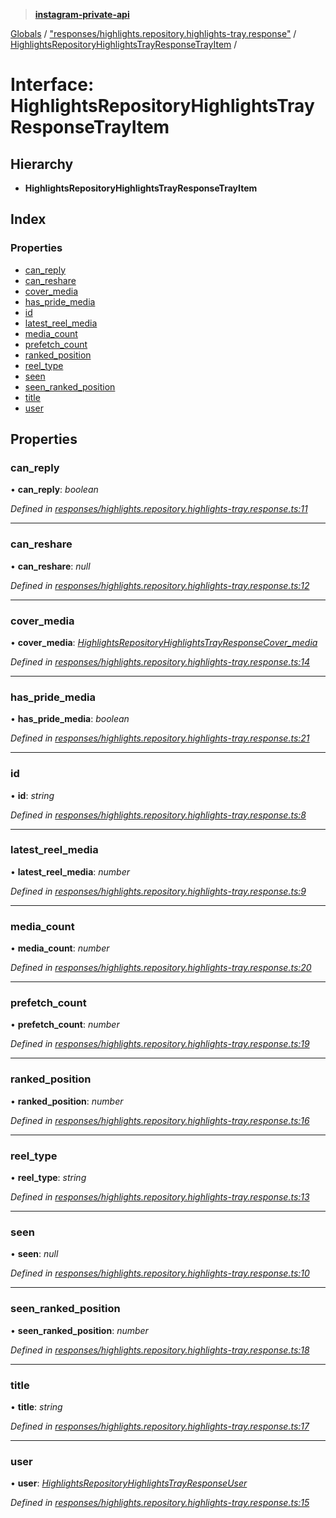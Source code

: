> **[instagram-private-api](../README.md)**

[Globals](../README.md) / ["responses/highlights.repository.highlights-tray.response"](../modules/_responses_highlights_repository_highlights_tray_response_.md) / [HighlightsRepositoryHighlightsTrayResponseTrayItem](_responses_highlights_repository_highlights_tray_response_.highlightsrepositoryhighlightstrayresponsetrayitem.md) /

# Interface: HighlightsRepositoryHighlightsTrayResponseTrayItem

## Hierarchy

* **HighlightsRepositoryHighlightsTrayResponseTrayItem**

## Index

### Properties

* [can_reply](_responses_highlights_repository_highlights_tray_response_.highlightsrepositoryhighlightstrayresponsetrayitem.md#can_reply)
* [can_reshare](_responses_highlights_repository_highlights_tray_response_.highlightsrepositoryhighlightstrayresponsetrayitem.md#can_reshare)
* [cover_media](_responses_highlights_repository_highlights_tray_response_.highlightsrepositoryhighlightstrayresponsetrayitem.md#cover_media)
* [has_pride_media](_responses_highlights_repository_highlights_tray_response_.highlightsrepositoryhighlightstrayresponsetrayitem.md#has_pride_media)
* [id](_responses_highlights_repository_highlights_tray_response_.highlightsrepositoryhighlightstrayresponsetrayitem.md#id)
* [latest_reel_media](_responses_highlights_repository_highlights_tray_response_.highlightsrepositoryhighlightstrayresponsetrayitem.md#latest_reel_media)
* [media_count](_responses_highlights_repository_highlights_tray_response_.highlightsrepositoryhighlightstrayresponsetrayitem.md#media_count)
* [prefetch_count](_responses_highlights_repository_highlights_tray_response_.highlightsrepositoryhighlightstrayresponsetrayitem.md#prefetch_count)
* [ranked_position](_responses_highlights_repository_highlights_tray_response_.highlightsrepositoryhighlightstrayresponsetrayitem.md#ranked_position)
* [reel_type](_responses_highlights_repository_highlights_tray_response_.highlightsrepositoryhighlightstrayresponsetrayitem.md#reel_type)
* [seen](_responses_highlights_repository_highlights_tray_response_.highlightsrepositoryhighlightstrayresponsetrayitem.md#seen)
* [seen_ranked_position](_responses_highlights_repository_highlights_tray_response_.highlightsrepositoryhighlightstrayresponsetrayitem.md#seen_ranked_position)
* [title](_responses_highlights_repository_highlights_tray_response_.highlightsrepositoryhighlightstrayresponsetrayitem.md#title)
* [user](_responses_highlights_repository_highlights_tray_response_.highlightsrepositoryhighlightstrayresponsetrayitem.md#user)

## Properties

###  can_reply

• **can_reply**: *boolean*

*Defined in [responses/highlights.repository.highlights-tray.response.ts:11](https://github.com/dilame/instagram-private-api/blob/3e16058/src/responses/highlights.repository.highlights-tray.response.ts#L11)*

___

###  can_reshare

• **can_reshare**: *null*

*Defined in [responses/highlights.repository.highlights-tray.response.ts:12](https://github.com/dilame/instagram-private-api/blob/3e16058/src/responses/highlights.repository.highlights-tray.response.ts#L12)*

___

###  cover_media

• **cover_media**: *[HighlightsRepositoryHighlightsTrayResponseCover_media](_responses_highlights_repository_highlights_tray_response_.highlightsrepositoryhighlightstrayresponsecover_media.md)*

*Defined in [responses/highlights.repository.highlights-tray.response.ts:14](https://github.com/dilame/instagram-private-api/blob/3e16058/src/responses/highlights.repository.highlights-tray.response.ts#L14)*

___

###  has_pride_media

• **has_pride_media**: *boolean*

*Defined in [responses/highlights.repository.highlights-tray.response.ts:21](https://github.com/dilame/instagram-private-api/blob/3e16058/src/responses/highlights.repository.highlights-tray.response.ts#L21)*

___

###  id

• **id**: *string*

*Defined in [responses/highlights.repository.highlights-tray.response.ts:8](https://github.com/dilame/instagram-private-api/blob/3e16058/src/responses/highlights.repository.highlights-tray.response.ts#L8)*

___

###  latest_reel_media

• **latest_reel_media**: *number*

*Defined in [responses/highlights.repository.highlights-tray.response.ts:9](https://github.com/dilame/instagram-private-api/blob/3e16058/src/responses/highlights.repository.highlights-tray.response.ts#L9)*

___

###  media_count

• **media_count**: *number*

*Defined in [responses/highlights.repository.highlights-tray.response.ts:20](https://github.com/dilame/instagram-private-api/blob/3e16058/src/responses/highlights.repository.highlights-tray.response.ts#L20)*

___

###  prefetch_count

• **prefetch_count**: *number*

*Defined in [responses/highlights.repository.highlights-tray.response.ts:19](https://github.com/dilame/instagram-private-api/blob/3e16058/src/responses/highlights.repository.highlights-tray.response.ts#L19)*

___

###  ranked_position

• **ranked_position**: *number*

*Defined in [responses/highlights.repository.highlights-tray.response.ts:16](https://github.com/dilame/instagram-private-api/blob/3e16058/src/responses/highlights.repository.highlights-tray.response.ts#L16)*

___

###  reel_type

• **reel_type**: *string*

*Defined in [responses/highlights.repository.highlights-tray.response.ts:13](https://github.com/dilame/instagram-private-api/blob/3e16058/src/responses/highlights.repository.highlights-tray.response.ts#L13)*

___

###  seen

• **seen**: *null*

*Defined in [responses/highlights.repository.highlights-tray.response.ts:10](https://github.com/dilame/instagram-private-api/blob/3e16058/src/responses/highlights.repository.highlights-tray.response.ts#L10)*

___

###  seen_ranked_position

• **seen_ranked_position**: *number*

*Defined in [responses/highlights.repository.highlights-tray.response.ts:18](https://github.com/dilame/instagram-private-api/blob/3e16058/src/responses/highlights.repository.highlights-tray.response.ts#L18)*

___

###  title

• **title**: *string*

*Defined in [responses/highlights.repository.highlights-tray.response.ts:17](https://github.com/dilame/instagram-private-api/blob/3e16058/src/responses/highlights.repository.highlights-tray.response.ts#L17)*

___

###  user

• **user**: *[HighlightsRepositoryHighlightsTrayResponseUser](_responses_highlights_repository_highlights_tray_response_.highlightsrepositoryhighlightstrayresponseuser.md)*

*Defined in [responses/highlights.repository.highlights-tray.response.ts:15](https://github.com/dilame/instagram-private-api/blob/3e16058/src/responses/highlights.repository.highlights-tray.response.ts#L15)*